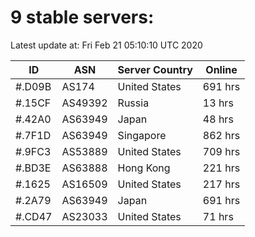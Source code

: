 # 9 stable servers:

Latest update at: Fri Feb 21 05:10:10 UTC 2020

| ID | ASN | Server Country | Online |
| -- | --- | -------------- | ------ |
| #.D09B | AS174 | United States | 691 hrs |
| #.15CF | AS49392 | Russia | 13 hrs |
| #.42A0 | AS63949 | Japan | 48 hrs |
| #.7F1D | AS63949 | Singapore | 862 hrs |
| #.9FC3 | AS53889 | United States | 709 hrs |
| #.BD3E | AS63888 | Hong Kong | 221 hrs |
| #.1625 | AS16509 | United States | 217 hrs |
| #.2A79 | AS63949 | Japan | 691 hrs |
| #.CD47 | AS23033 | United States | 71 hrs |

